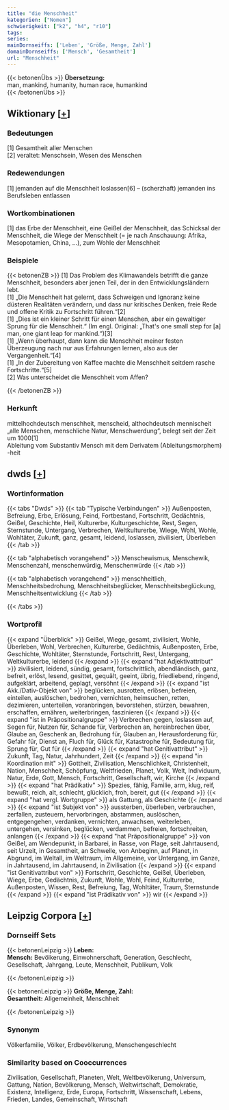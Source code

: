 ```yaml
---
title: "die Menschheit"
kategorien: ["Nomen"]
schwierigkeit: ["k2", "h4", "r10"]
tags:
series:
mainDornseiffs: ['Leben', 'Größe, Menge, Zahl']
domainDornseiffs: ['Mensch', 'Gesamtheit']
url: "Menschheit"
---
```


{{< betonenÜbs >}}
**Übersetzung:**  
man, mankind, humanity, human race, humankind  
{{< /betonenÜbs >}}

## Wiktionary [[+](https://de.wiktionary.org/wiki/Menschheit)]

### Bedeutungen
[1] Gesamtheit aller Menschen  
[2] veraltet: Menschsein, Wesen des Menschen  

### Redewendungen
[1] jemanden auf die Menschheit loslassen[6] – (scherzhaft) jemanden ins Berufsleben entlassen  

### Wortkombinationen
[1] das Erbe der Menschheit, eine Geißel der Menschheit, das Schicksal der Menschheit, die Wiege der Menschheit (= je nach Anschauung: Afrika, Mesopotamien, China, …), zum Wohle der Menschheit  

### Beispiele
{{< betonenZB >}}
[1] Das Problem des Klimawandels betrifft die ganze Menschheit, besonders aber jenen Teil, der in den Entwicklungsländern lebt.  
[1] „Die Menschheit hat gelernt, dass Schweigen und Ignoranz keine düsteren Realitäten verändern, und dass nur kritisches Denken, freie Rede und offene Kritik zu Fortschritt führen.“[2]  
[1] „Dies ist ein kleiner Schritt für einen Menschen, aber ein gewaltiger Sprung für die Menschheit.“ (Im engl. Original: „That's one small step for [a] man, one giant leap for mankind.“)[3]  
[1] „Wenn überhaupt, dann kann die Menschheit meiner festen Überzeugung nach nur aus Erfahrungen lernen, also aus der Vergangenheit.“[4]  
[1] „In der Zubereitung von Kaffee machte die Menschheit seitdem rasche Fortschritte.“[5]  
[2] Was unterscheidet die Menschheit vom Affen?  

{{< /betonenZB >}}
### Herkunft
mittelhochdeutsch menschheit, menscheid, althochdeutsch mennischeit „alle Menschen, menschliche Natur, Menschwerdung“, belegt seit der Zeit um 1000[1]  
Ableitung vom Substantiv Mensch mit dem Derivatem (Ableitungsmorphem) -heit  



## dwds [[+](https://www.dwds.de/wb/Menschheit)]

### Wortinformation
{{< tabs "Dwds" >}}
{{< tab "Typische Verbindungen" >}}
Außenposten, Befreiung, Erbe, Erlösung, Feind, Fortbestand, Fortschritt, Gedächtnis, Geißel, Geschichte, Heil, Kulturerbe, Kulturgeschichte, Rest, Segen, Sternstunde, Untergang, Verbrechen, Weltkulturerbe, Wiege, Wohl, Wohle, Wohltäter, Zukunft, ganz, gesamt, leidend, loslassen, zivilisiert, Überleben
{{< /tab >}}

{{< tab "alphabetisch vorangehend" >}}
Menschewismus, Menschewik, Menschenzahl, menschenwürdig, Menschenwürde
{{< /tab >}}

{{< tab "alphabetisch vorangehend" >}}
menschheitlich, Menschheitsbedrohung, Menschheitsbeglücker, Menschheitsbeglückung, Menschheitsentwicklung
{{< /tab >}}

{{< /tabs >}}

### Wortprofil
{{< expand "Überblick" >}} Geißel, Wiege, gesamt, zivilisiert, Wohle, Überleben, Wohl, Verbrechen, Kulturerbe, Gedächtnis, Außenposten, Erbe, Geschichte, Wohltäter, Sternstunde, Fortschritt, Rest, Untergang, Weltkulturerbe, leidend {{< /expand >}}
{{< expand "hat Adjektivattribut" >}} zivilisiert, leidend, sündig, gesamt, fortschrittlich, abendländisch, ganz, befreit, erlöst, lesend, gesittet, gequält, geeint, übrig, friedliebend, ringend, aufgeklärt, arbeitend, geplagt, versöhnt {{< /expand >}}
{{< expand "ist Akk./Dativ-Objekt von" >}} beglücken, ausrotten, erlösen, befreien, einteilen, auslöschen, bedrohen, vernichten, heimsuchen, retten, dezimieren, unterteilen, voranbringen, bevorstehen, stürzen, bewahren, erschaffen, ernähren, weiterbringen, faszinieren {{< /expand >}}
{{< expand "ist in Präpositionalgruppe" >}} Verbrechen gegen, loslassen auf, Segen für, Nutzen für, Schande für, Verbrechen an, hereinbrechen über, Glaube an, Geschenk an, Bedrohung für, Glauben an, Herausforderung für, Gefahr für, Dienst an, Fluch für, Glück für, Katastrophe für, Bedeutung für, Sprung für, Gut für {{< /expand >}}
{{< expand "hat Genitivattribut" >}} Zukunft, Tag, Natur, Jahrhundert, Zeit {{< /expand >}}
{{< expand "in Koordination mit" >}} Gottheit, Zivilisation, Menschlichkeit, Christenheit, Nation, Menschheit, Schöpfung, Weltfrieden, Planet, Volk, Welt, Individuum, Natur, Erde, Gott, Mensch, Fortschritt, Gesellschaft, wir, Kirche {{< /expand >}}
{{< expand "hat Prädikativ" >}} Spezies, fähig, Familie, arm, klug, reif, bewußt, reich, alt, schlecht, glücklich, froh, bereit, gut {{< /expand >}}
{{< expand "hat vergl. Wortgruppe" >}} als Gattung, als Geschichte {{< /expand >}}
{{< expand "ist Subjekt von" >}} aussterben, überleben, verbrauchen, zerfallen, zusteuern, hervorbringen, abstammen, auslöschen, entgegengehen, verdanken, vernichten, anwachsen, weiterleben, untergehen, versinken, beglücken, verdammen, befreien, fortschreiten, anlangen {{< /expand >}}
{{< expand "hat Präpositionalgruppe" >}} von Geißel, am Wendepunkt, in Barbarei, in Rasse, von Plage, seit Jahrtausend, seit Urzeit, in Gesamtheit, an Schwelle, von Anbeginn, auf Planet, in Abgrund, im Weltall, im Weltraum, im Allgemeine, vor Untergang, im Ganze, in Jahrtausend, im Jahrtausend, in Zivilisation {{< /expand >}}
{{< expand "ist Genitivattribut von" >}} Fortschritt, Geschichte, Geißel, Überleben, Wiege, Erbe, Gedächtnis, Zukunft, Wohle, Wohl, Feind, Kulturerbe, Außenposten, Wissen, Rest, Befreiung, Tag, Wohltäter, Traum, Sternstunde {{< /expand >}}
{{< expand "ist Prädikativ von" >}} wir {{< /expand >}}

## Leipzig Corpora [[+](https://corpora.uni-leipzig.de/en/res?word=Menschheit&corpusId=deu_newscrawl-public_2018)]

### Dornseiff Sets
{{< betonenLeipzig >}}
**Leben:**  
**Mensch:** Bevölkerung, Einwohnerschaft, Generation, Geschlecht, Gesellschaft, Jahrgang, Leute, Menschheit, Publikum, Volk  

{{< /betonenLeipzig >}}


{{< betonenLeipzig >}}
**Größe, Menge, Zahl:**  
**Gesamtheit:** Allgemeinheit, Menschheit  

{{< /betonenLeipzig >}}

### Synonym
Völkerfamilie, Völker, Erdbevölkerung, Menschengeschlecht


### Similarity based on Cooccurrences
Zivilisation, Gesellschaft, Planeten, Welt, Weltbevölkerung, Universum, Gattung, Nation, Bevölkerung, Mensch, Weltwirtschaft, Demokratie, Existenz, Intelligenz, Erde, Europa, Fortschritt, Wissenschaft, Lebens, Frieden, Landes, Gemeinschaft, Wirtschaft

